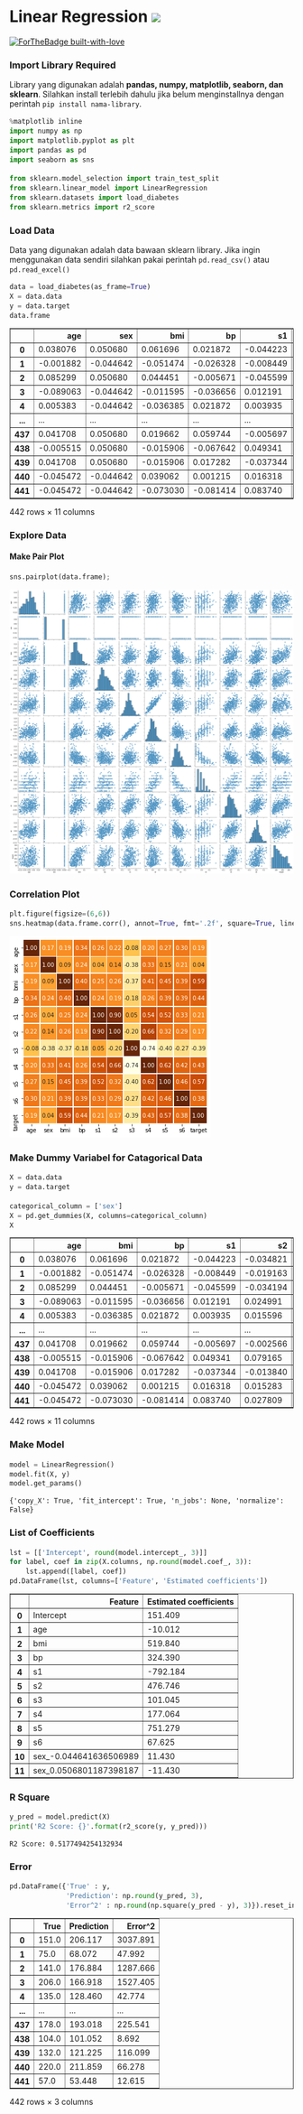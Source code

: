 # Linear Regression <img src="https://img.shields.io/badge/python%20-%2314354C.svg?&style=for-the-badge&logo=python&logoColor=white"/>

[![ForTheBadge built-with-love](http://ForTheBadge.com/images/badges/built-with-love.svg)](https://GitHub.com/Naereen/) 



### Import Library Required
Library yang digunakan adalah **pandas, numpy, matplotlib, seaborn, dan sklearn**. Silahkan install terlebih dahulu jika belum menginstallnya dengan perintah `pip install nama-library`.


```python
%matplotlib inline
import numpy as np
import matplotlib.pyplot as plt
import pandas as pd
import seaborn as sns

from sklearn.model_selection import train_test_split
from sklearn.linear_model import LinearRegression
from sklearn.datasets import load_diabetes
from sklearn.metrics import r2_score
```

### Load Data
Data yang digunakan adalah data bawaan sklearn library. Jika ingin menggunakan data sendiri silahkan pakai perintah `pd.read_csv()` atau `pd.read_excel()`


```python
data = load_diabetes(as_frame=True)
X = data.data
y = data.target
data.frame
```




<div>
<table border="1" class="dataframe">
  <thead>
    <tr style="text-align: right;">
      <th></th>
      <th>age</th>
      <th>sex</th>
      <th>bmi</th>
      <th>bp</th>
      <th>s1</th>
      <th>s2</th>
      <th>s3</th>
      <th>s4</th>
      <th>s5</th>
      <th>s6</th>
      <th>target</th>
    </tr>
  </thead>
  <tbody>
    <tr>
      <th>0</th>
      <td>0.038076</td>
      <td>0.050680</td>
      <td>0.061696</td>
      <td>0.021872</td>
      <td>-0.044223</td>
      <td>-0.034821</td>
      <td>-0.043401</td>
      <td>-0.002592</td>
      <td>0.019908</td>
      <td>-0.017646</td>
      <td>151.0</td>
    </tr>
    <tr>
      <th>1</th>
      <td>-0.001882</td>
      <td>-0.044642</td>
      <td>-0.051474</td>
      <td>-0.026328</td>
      <td>-0.008449</td>
      <td>-0.019163</td>
      <td>0.074412</td>
      <td>-0.039493</td>
      <td>-0.068330</td>
      <td>-0.092204</td>
      <td>75.0</td>
    </tr>
    <tr>
      <th>2</th>
      <td>0.085299</td>
      <td>0.050680</td>
      <td>0.044451</td>
      <td>-0.005671</td>
      <td>-0.045599</td>
      <td>-0.034194</td>
      <td>-0.032356</td>
      <td>-0.002592</td>
      <td>0.002864</td>
      <td>-0.025930</td>
      <td>141.0</td>
    </tr>
    <tr>
      <th>3</th>
      <td>-0.089063</td>
      <td>-0.044642</td>
      <td>-0.011595</td>
      <td>-0.036656</td>
      <td>0.012191</td>
      <td>0.024991</td>
      <td>-0.036038</td>
      <td>0.034309</td>
      <td>0.022692</td>
      <td>-0.009362</td>
      <td>206.0</td>
    </tr>
    <tr>
      <th>4</th>
      <td>0.005383</td>
      <td>-0.044642</td>
      <td>-0.036385</td>
      <td>0.021872</td>
      <td>0.003935</td>
      <td>0.015596</td>
      <td>0.008142</td>
      <td>-0.002592</td>
      <td>-0.031991</td>
      <td>-0.046641</td>
      <td>135.0</td>
    </tr>
    <tr>
      <th>...</th>
      <td>...</td>
      <td>...</td>
      <td>...</td>
      <td>...</td>
      <td>...</td>
      <td>...</td>
      <td>...</td>
      <td>...</td>
      <td>...</td>
      <td>...</td>
      <td>...</td>
    </tr>
    <tr>
      <th>437</th>
      <td>0.041708</td>
      <td>0.050680</td>
      <td>0.019662</td>
      <td>0.059744</td>
      <td>-0.005697</td>
      <td>-0.002566</td>
      <td>-0.028674</td>
      <td>-0.002592</td>
      <td>0.031193</td>
      <td>0.007207</td>
      <td>178.0</td>
    </tr>
    <tr>
      <th>438</th>
      <td>-0.005515</td>
      <td>0.050680</td>
      <td>-0.015906</td>
      <td>-0.067642</td>
      <td>0.049341</td>
      <td>0.079165</td>
      <td>-0.028674</td>
      <td>0.034309</td>
      <td>-0.018118</td>
      <td>0.044485</td>
      <td>104.0</td>
    </tr>
    <tr>
      <th>439</th>
      <td>0.041708</td>
      <td>0.050680</td>
      <td>-0.015906</td>
      <td>0.017282</td>
      <td>-0.037344</td>
      <td>-0.013840</td>
      <td>-0.024993</td>
      <td>-0.011080</td>
      <td>-0.046879</td>
      <td>0.015491</td>
      <td>132.0</td>
    </tr>
    <tr>
      <th>440</th>
      <td>-0.045472</td>
      <td>-0.044642</td>
      <td>0.039062</td>
      <td>0.001215</td>
      <td>0.016318</td>
      <td>0.015283</td>
      <td>-0.028674</td>
      <td>0.026560</td>
      <td>0.044528</td>
      <td>-0.025930</td>
      <td>220.0</td>
    </tr>
    <tr>
      <th>441</th>
      <td>-0.045472</td>
      <td>-0.044642</td>
      <td>-0.073030</td>
      <td>-0.081414</td>
      <td>0.083740</td>
      <td>0.027809</td>
      <td>0.173816</td>
      <td>-0.039493</td>
      <td>-0.004220</td>
      <td>0.003064</td>
      <td>57.0</td>
    </tr>
  </tbody>
</table>
<p>442 rows × 11 columns</p>
</div>



### Explore Data
#### Make Pair Plot


```python
sns.pairplot(data.frame);
```


![png](figure/output_6_0.png)


### Correlation Plot


```python
plt.figure(figsize=(6,6))
sns.heatmap(data.frame.corr(), annot=True, fmt='.2f', square=True, linewidth=.5, cmap="YlOrBr", cbar=False);
```


![png](figure/output_8_0.png)


### Make Dummy Variabel for Catagorical Data


```python
X = data.data
y = data.target

categorical_column = ['sex']
X = pd.get_dummies(X, columns=categorical_column)
X
```




<div>
<table border="1" class="dataframe">
  <thead>
    <tr style="text-align: right;">
      <th></th>
      <th>age</th>
      <th>bmi</th>
      <th>bp</th>
      <th>s1</th>
      <th>s2</th>
      <th>s3</th>
      <th>s4</th>
      <th>s5</th>
      <th>s6</th>
      <th>sex_-0.044641636506989</th>
      <th>sex_0.0506801187398187</th>
    </tr>
  </thead>
  <tbody>
    <tr>
      <th>0</th>
      <td>0.038076</td>
      <td>0.061696</td>
      <td>0.021872</td>
      <td>-0.044223</td>
      <td>-0.034821</td>
      <td>-0.043401</td>
      <td>-0.002592</td>
      <td>0.019908</td>
      <td>-0.017646</td>
      <td>0</td>
      <td>1</td>
    </tr>
    <tr>
      <th>1</th>
      <td>-0.001882</td>
      <td>-0.051474</td>
      <td>-0.026328</td>
      <td>-0.008449</td>
      <td>-0.019163</td>
      <td>0.074412</td>
      <td>-0.039493</td>
      <td>-0.068330</td>
      <td>-0.092204</td>
      <td>1</td>
      <td>0</td>
    </tr>
    <tr>
      <th>2</th>
      <td>0.085299</td>
      <td>0.044451</td>
      <td>-0.005671</td>
      <td>-0.045599</td>
      <td>-0.034194</td>
      <td>-0.032356</td>
      <td>-0.002592</td>
      <td>0.002864</td>
      <td>-0.025930</td>
      <td>0</td>
      <td>1</td>
    </tr>
    <tr>
      <th>3</th>
      <td>-0.089063</td>
      <td>-0.011595</td>
      <td>-0.036656</td>
      <td>0.012191</td>
      <td>0.024991</td>
      <td>-0.036038</td>
      <td>0.034309</td>
      <td>0.022692</td>
      <td>-0.009362</td>
      <td>1</td>
      <td>0</td>
    </tr>
    <tr>
      <th>4</th>
      <td>0.005383</td>
      <td>-0.036385</td>
      <td>0.021872</td>
      <td>0.003935</td>
      <td>0.015596</td>
      <td>0.008142</td>
      <td>-0.002592</td>
      <td>-0.031991</td>
      <td>-0.046641</td>
      <td>1</td>
      <td>0</td>
    </tr>
    <tr>
      <th>...</th>
      <td>...</td>
      <td>...</td>
      <td>...</td>
      <td>...</td>
      <td>...</td>
      <td>...</td>
      <td>...</td>
      <td>...</td>
      <td>...</td>
      <td>...</td>
      <td>...</td>
    </tr>
    <tr>
      <th>437</th>
      <td>0.041708</td>
      <td>0.019662</td>
      <td>0.059744</td>
      <td>-0.005697</td>
      <td>-0.002566</td>
      <td>-0.028674</td>
      <td>-0.002592</td>
      <td>0.031193</td>
      <td>0.007207</td>
      <td>0</td>
      <td>1</td>
    </tr>
    <tr>
      <th>438</th>
      <td>-0.005515</td>
      <td>-0.015906</td>
      <td>-0.067642</td>
      <td>0.049341</td>
      <td>0.079165</td>
      <td>-0.028674</td>
      <td>0.034309</td>
      <td>-0.018118</td>
      <td>0.044485</td>
      <td>0</td>
      <td>1</td>
    </tr>
    <tr>
      <th>439</th>
      <td>0.041708</td>
      <td>-0.015906</td>
      <td>0.017282</td>
      <td>-0.037344</td>
      <td>-0.013840</td>
      <td>-0.024993</td>
      <td>-0.011080</td>
      <td>-0.046879</td>
      <td>0.015491</td>
      <td>0</td>
      <td>1</td>
    </tr>
    <tr>
      <th>440</th>
      <td>-0.045472</td>
      <td>0.039062</td>
      <td>0.001215</td>
      <td>0.016318</td>
      <td>0.015283</td>
      <td>-0.028674</td>
      <td>0.026560</td>
      <td>0.044528</td>
      <td>-0.025930</td>
      <td>1</td>
      <td>0</td>
    </tr>
    <tr>
      <th>441</th>
      <td>-0.045472</td>
      <td>-0.073030</td>
      <td>-0.081414</td>
      <td>0.083740</td>
      <td>0.027809</td>
      <td>0.173816</td>
      <td>-0.039493</td>
      <td>-0.004220</td>
      <td>0.003064</td>
      <td>1</td>
      <td>0</td>
    </tr>
  </tbody>
</table>
<p>442 rows × 11 columns</p>
</div>



### Make Model


```python
model = LinearRegression()
model.fit(X, y)
model.get_params()
```




    {'copy_X': True, 'fit_intercept': True, 'n_jobs': None, 'normalize': False}



### List of Coefficients


```python
lst = [['Intercept', round(model.intercept_, 3)]]
for label, coef in zip(X.columns, np.round(model.coef_, 3)):
    lst.append([label, coef])
pd.DataFrame(lst, columns=['Feature', 'Estimated coefficients'])
```




<div>
<table border="1" class="dataframe">
  <thead>
    <tr style="text-align: right;">
      <th></th>
      <th>Feature</th>
      <th>Estimated coefficients</th>
    </tr>
  </thead>
  <tbody>
    <tr>
      <th>0</th>
      <td>Intercept</td>
      <td>151.409</td>
    </tr>
    <tr>
      <th>1</th>
      <td>age</td>
      <td>-10.012</td>
    </tr>
    <tr>
      <th>2</th>
      <td>bmi</td>
      <td>519.840</td>
    </tr>
    <tr>
      <th>3</th>
      <td>bp</td>
      <td>324.390</td>
    </tr>
    <tr>
      <th>4</th>
      <td>s1</td>
      <td>-792.184</td>
    </tr>
    <tr>
      <th>5</th>
      <td>s2</td>
      <td>476.746</td>
    </tr>
    <tr>
      <th>6</th>
      <td>s3</td>
      <td>101.045</td>
    </tr>
    <tr>
      <th>7</th>
      <td>s4</td>
      <td>177.064</td>
    </tr>
    <tr>
      <th>8</th>
      <td>s5</td>
      <td>751.279</td>
    </tr>
    <tr>
      <th>9</th>
      <td>s6</td>
      <td>67.625</td>
    </tr>
    <tr>
      <th>10</th>
      <td>sex_-0.044641636506989</td>
      <td>11.430</td>
    </tr>
    <tr>
      <th>11</th>
      <td>sex_0.0506801187398187</td>
      <td>-11.430</td>
    </tr>
  </tbody>
</table>
</div>



### R Square


```python
y_pred = model.predict(X)
print('R2 Score: {}'.format(r2_score(y, y_pred)))
```

    R2 Score: 0.5177494254132934
    

### Error


```python
pd.DataFrame({'True' : y, 
              'Prediction': np.round(y_pred, 3),
              'Error^2' : np.round(np.square(y_pred - y), 3)}).reset_index(drop=True)
```




<div>
<table border="1" class="dataframe">
  <thead>
    <tr style="text-align: right;">
      <th></th>
      <th>True</th>
      <th>Prediction</th>
      <th>Error^2</th>
    </tr>
  </thead>
  <tbody>
    <tr>
      <th>0</th>
      <td>151.0</td>
      <td>206.117</td>
      <td>3037.891</td>
    </tr>
    <tr>
      <th>1</th>
      <td>75.0</td>
      <td>68.072</td>
      <td>47.992</td>
    </tr>
    <tr>
      <th>2</th>
      <td>141.0</td>
      <td>176.884</td>
      <td>1287.666</td>
    </tr>
    <tr>
      <th>3</th>
      <td>206.0</td>
      <td>166.918</td>
      <td>1527.405</td>
    </tr>
    <tr>
      <th>4</th>
      <td>135.0</td>
      <td>128.460</td>
      <td>42.774</td>
    </tr>
    <tr>
      <th>...</th>
      <td>...</td>
      <td>...</td>
      <td>...</td>
    </tr>
    <tr>
      <th>437</th>
      <td>178.0</td>
      <td>193.018</td>
      <td>225.541</td>
    </tr>
    <tr>
      <th>438</th>
      <td>104.0</td>
      <td>101.052</td>
      <td>8.692</td>
    </tr>
    <tr>
      <th>439</th>
      <td>132.0</td>
      <td>121.225</td>
      <td>116.099</td>
    </tr>
    <tr>
      <th>440</th>
      <td>220.0</td>
      <td>211.859</td>
      <td>66.278</td>
    </tr>
    <tr>
      <th>441</th>
      <td>57.0</td>
      <td>53.448</td>
      <td>12.615</td>
    </tr>
  </tbody>
</table>
<p>442 rows × 3 columns</p>
</div>


